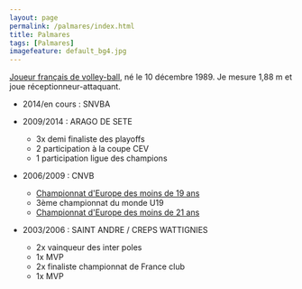 ```yaml
---
layout: page
permalink: /palmares/index.html
title: Palmares
tags: [Palmares]
imagefeature: default_bg4.jpg
---
```


[Joueur français de volley-ball](http://www.lnv.fr/joueurs/1191/frederic-barais.html), né le 10 décembre 1989. Je mesure 1,88 m et joue réceptionneur-attaquant.

- 2014/en cours : SNVBA  

- 2009/2014 : ARAGO DE SETE  
  - 3x demi finaliste des playoffs
  - 2 participation à la coupe CEV
  - 1 participation ligue des champions

- 2006/2009 : CNVB
  - [Championnat d'Europe des moins de 19 ans](http://fr.wikipedia.org/wiki/Championnat_d%27Europe_masculin_de_volley-ball_des_moins_de_19_ans)
  - 3ème championnat du monde U19
  - [Championnat d'Europe des moins de 21 ans](http://fr.wikipedia.org/wiki/Championnat_d%27Europe_masculin_de_volley-ball_des_moins_de_21_ans)

- 2003/2006 : SAINT ANDRE / CREPS WATTIGNIES
  - 2x vainqueur des inter poles
  - 1x MVP
  - 2x finaliste championnat de France club
  - 1x MVP
